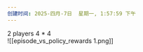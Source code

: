 ```yaml
---
创建时间: 2025-四月-7日  星期一, 1:57:59 下午
---
```



2 players  4 \* 4  
![[episode_vs_policy_rewards 1.png]]